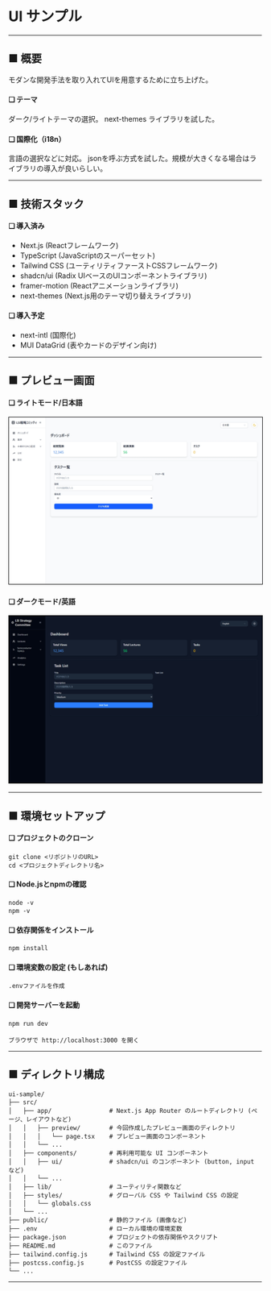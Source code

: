 
# UI サンプル

---

## ■ 概要

モダンな開発手法を取り入れてUIを用意するために立ち上げた。  

#### ❑ テーマ
ダーク/ライトテーマの選択。
next-themes ライブラリを試した。

#### ❑ 国際化（i18n）
言語の選択などに対応。
jsonを呼ぶ方式を試した。規模が大きくなる場合はライブラリの導入が良いらしい。

---

## ■ 技術スタック

#### ❑ 導入済み

- Next.js       (Reactフレームワーク)
- TypeScript    (JavaScriptのスーパーセット)
- Tailwind CSS  (ユーティリティファーストCSSフレームワーク)
- shadcn/ui     (Radix UIベースのUIコンポーネントライブラリ)
- framer-motion (Reactアニメーションライブラリ)
- next-themes   (Next.js用のテーマ切り替えライブラリ)

#### ❑ 導入予定

- next-intl     (国際化)
- MUI DataGrid  (表やカードのデザイン向け)

---

## ■ プレビュー画面

#### ❑ ライトモード/日本語

<img src='.\images\image250507_211934.png' alt='image' style="width: 600px; border: 1px solid black;">

#### ❑ ダークモード/英語

<img src='.\images\image250507_211954.png' alt='image' style="width: 600px; border: 1px solid black;">

---

## ■ 環境セットアップ

#### ❑ プロジェクトのクローン
```
git clone <リポジトリのURL>  
cd <プロジェクトディレクトリ名>  
```

#### ❑ Node.jsとnpmの確認
```
node -v  
npm -v  
```

#### ❑ 依存関係をインストール
```
npm install  
```

#### ❑ 環境変数の設定 (もしあれば)
```
.envファイルを作成  
```

#### ❑ 開発サーバーを起動
```
npm run dev  

ブラウザで http://localhost:3000 を開く  
```

---

## ■ ディレクトリ構成

```
ui-sample/
├── src/
│   ├── app/                # Next.js App Router のルートディレクトリ (ページ、レイアウトなど)
│   │   ├── preview/        # 今回作成したプレビュー画面のディレクトリ
│   │   │   └── page.tsx    # プレビュー画面のコンポーネント
│   │   └── ...
│   ├── components/         # 再利用可能な UI コンポーネント
│   │   ├── ui/             # shadcn/ui のコンポーネント (button, input など)
│   │   └── ...
│   ├── lib/                # ユーティリティ関数など
│   ├── styles/             # グローバル CSS や Tailwind CSS の設定
│   │   └── globals.css
│   └── ...
├── public/                 # 静的ファイル (画像など)
├── .env                    # ローカル環境の環境変数
├── package.json            # プロジェクトの依存関係やスクリプト
├── README.md               # このファイル
├── tailwind.config.js      # Tailwind CSS の設定ファイル
├── postcss.config.js       # PostCSS の設定ファイル
└── ...
```

---

